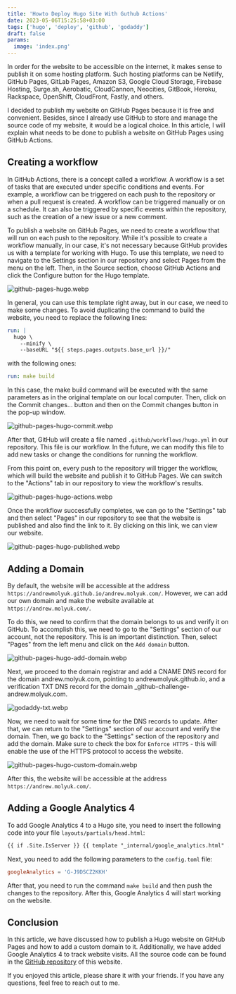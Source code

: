 ```yaml
---
title: 'Howto Deploy Hugo Site With Guthub Actions'
date: 2023-05-06T15:25:58+03:00
tags: ['hugo', 'deploy', 'github', 'godaddy']
draft: false
params:
  image: 'index.png'
---
```


In order for the website to be accessible on the internet, it makes sense to publish it on some hosting platform. Such
hosting platforms can be Netlify, GitHub Pages, GitLab Pages, Amazon S3, Google Cloud Storage, Firebase Hosting,
Surge.sh, Aerobatic, CloudCannon, Neocities, GitBook, Heroku, Rackspace, OpenShift, CloudFront, Fastly, and others.

I decided to publish my website on GitHub Pages because it is free and convenient. Besides, since I already use GitHub
to store and manage the source code of my website, it would be a logical choice. In this article, I will explain what
needs to be done to publish a website on GitHub Pages using GitHub Actions.

<!--more-->

## Creating a workflow

In GitHub Actions, there is a concept called a workflow. A workflow is a set of tasks that are executed under specific
conditions and events. For example, a workflow can be triggered on each push to the repository or when a pull request is
created. A workflow can be triggered manually or on a schedule. It can also be triggered by specific events within the
repository, such as the creation of a new issue or a new comment.

To publish a website on GitHub Pages, we need to create a workflow that will run on each push to the repository. While
it's possible to create a workflow manually, in our case, it's not necessary because GitHub provides us with a template
for working with Hugo. To use this template, we need to navigate to the Settings section in our repository and select
Pages from the menu on the left. Then, in the Source section, choose GitHub Actions and click the Configure button for
the Hugo template.

![github-pages-hugo.webp](github-pages-hugo.webp)

In general, you can use this template right away, but in our case, we need to make some changes. To avoid duplicating
the command to build the website, you need to replace the following lines:

```yaml
run: |
  hugo \
    --minify \
    --baseURL "${{ steps.pages.outputs.base_url }}/"
```

with the following ones:

```yaml
run: make build
```

In this case, the make build command will be executed with the same parameters as in the original template on our local
computer. Then, click on the Commit changes... button and then on the Commit changes button in the pop-up window.

![github-pages-hugo-commit.webp](github-pages-hugo-commit.webp)

After that, GitHub will create a file named `.github/workflows/hugo.yml` in our repository. This file is our workflow.
In the future, we can modify this file to add new tasks or change the conditions for running the workflow.

From this point on, every push to the repository will trigger the workflow, which will build the website and publish it
to GitHub Pages. We can switch to the "Actions" tab in our repository to view the workflow's results.

![github-pages-hugo-actions.webp](github-pages-hugo-actions.webp)

Once the workflow successfully completes, we can go to the "Settings" tab and then select "Pages" in our repository to
see that the website is published and also find the link to it. By clicking on this link, we can view our website.

![github-pages-hugo-published.webp](github-pages-hugo-published.webp)

## Adding a Domain

By default, the website will be accessible at the address `https://andrewmolyuk.github.io/andrew.molyuk.com/`. However,
we can add our own domain and make the website available at `https://andrew.molyuk.com/`.

To do this, we need to confirm that the domain belongs to us and verify it on GitHub. To accomplish this, we need to go
to the "Settings" section of our account, not the repository. This is an important distinction. Then, select "Pages"
from the left menu and click on the `Add domain` button.

![github-pages-hugo-add-domain.webp](github-pages-hugo-add-domain.webp)

Next, we proceed to the domain registrar and add a CNAME DNS record for the domain andrew.molyuk.com, pointing to
andrewmolyuk.github.io, and a verification TXT DNS record for the domain \_github-challenge-andrew.molyuk.com.

![godaddy-txt.webp](godaddy-dns.webp)

Now, we need to wait for some time for the DNS records to update. After that, we can return to the "Settings" section of
our account and verify the domain. Then, we go back to the "Settings" section of the repository and add the domain. Make
sure to check the box for `Enforce HTTPS` - this will enable the use of the HTTPS protocol to access the website.

![github-pages-hugo-custom-domain.webp](github-pages-hugo-custom-domain.webp)

After this, the website will be accessible at the address `https://andrew.molyuk.com/`.

## Adding a Google Analytics 4

To add Google Analytics 4 to a Hugo site, you need to insert the following code into your file
`layouts/partials/head.html`:

```html
{{ if .Site.IsServer }} {{ template "_internal/google_analytics.html" . }} {{ end }}
```

Next, you need to add the following parameters to the `config.toml` file:

```toml
googleAnalytics = 'G-J9DSCZ2KKH'
```

After that, you need to run the command `make build` and then push the changes to the repository. After this, Google
Analytics 4 will start working on the website.

## Conclusion

In this article, we have discussed how to publish a Hugo website on GitHub Pages and how to add a custom domain to it.
Additionally, we have added Google Analytics 4 to track website visits. All the source code can be found in the
[GitHub repository](https://github.com/andrewmolyuk/andrew.molyuk.com) of this website.

If you enjoyed this article, please share it with your friends. If you have any questions, feel free to reach out to me.
